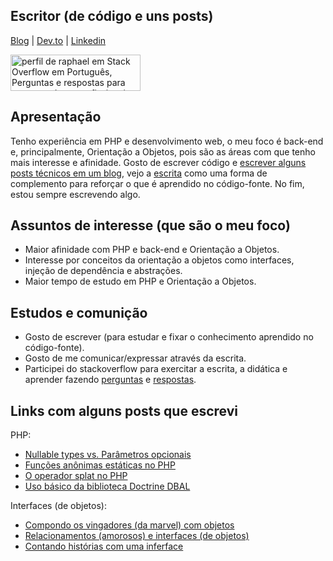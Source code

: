 ## Escritor (de código e uns posts)

<a href="http://raphael-da-silva.github.io">Blog</a> | 
<a href="https://dev.to/raphaeldasilva">Dev.to</a> |
<a href="https://www.linkedin.com/in/raphael-da-silva2020/">Linkedin</a>

<a href="https://pt.stackoverflow.com/users/108790/raphael"><img src="https://pt.stackoverflow.com/users/flair/108790.png" width="208" height="58" alt="perfil de raphael em Stack Overflow em Portugu&#234;s, Perguntas e respostas para programadores profissionais e entusiastas" title="perfil de raphael em Stack Overflow em Portugu&#234;s, Perguntas e respostas para programadores profissionais e entusiastas"></a>

## Apresentação

Tenho experiência em PHP e desenvolvimento web, o meu foco é back-end e, principalmente, Orientação a Objetos, pois são as áreas com que tenho mais interesse e afinidade. Gosto de escrever código e [escrever alguns posts técnicos em um blog](http://raphael-da-silva.github.io/), vejo a [escrita](https://raphael-da-silva.github.io/escrita-io/) como uma forma de complemento para reforçar o que é aprendido no código-fonte. No fim, estou sempre escrevendo algo.

## Assuntos de interesse (que são o meu foco)

* Maior afinidade com PHP e back-end e Orientação a Objetos.
* Interesse por conceitos da orientação a objetos como interfaces, injeção de dependência e abstrações.
* Maior tempo de estudo em PHP e Orientação a Objetos.

## Estudos e comunição
* Gosto de escrever (para estudar e fixar o conhecimento aprendido no código-fonte).
* Gosto de me comunicar/expressar através da escrita.
* Participei do stackoverflow para exercitar a escrita, a didática e aprender fazendo [perguntas](https://pt.stackoverflow.com/users/108790/raphael?tab=questions) e [respostas](https://pt.stackoverflow.com/users/108790/raphael?tab=answers).

## Links com alguns posts que escrevi

PHP:
* [Nullable types vs. Parâmetros opcionais](https://raphael-da-silva.github.io/nullable-types-vs-parametros-opcionais/)
* [Funções anônimas estáticas no PHP](https://raphael-da-silva.github.io/static-functions/)
* [O operador splat no PHP](https://raphael-da-silva.github.io/operador-splat/)
* [Uso básico da biblioteca Doctrine DBAL](https://raphael-da-silva.github.io/uso-basico-doctrine-dbal/)

Interfaces (de objetos):
* [Compondo os vingadores (da marvel) com objetos](https://raphael-da-silva.github.io/composite-vingadores/)
* [Relacionamentos (amorosos) e interfaces (de objetos)](https://dev.to/raphaeldasilva/relacionamentos-amorosos-e-interfaces-de-objetos-5g3o)
* [Contando histórias com uma inferface](https://dev.to/raphaeldasilva/contando-historias-com-uma-inferface-2ih1)

